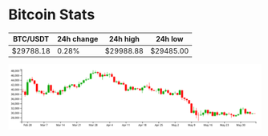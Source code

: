 # Bitcoin Stats

BTC/USDT|24h change|24h high|24h low|
|---|---|---|---|
|$29788.18|0.28%|$29988.88|$29485.00|

<img src="./chart.svg">
